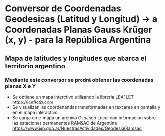# Conversor de Coordenadas Geodesicas (Latitud y Longitud)  -> a Coordenadas Planas Gauss Krüger (x, y) - para la República Argentina

## Mapa de latitudes y longitudes que abarca el territorio argentino


### Mediante este conversor se prodrá obtener las coordenadas planas X e Y 
* Se obtiene un mapa interctivo utilizando la libreria LEAFLET https://leafletjs.com
* Se visualizan las coordenandas transformadas en text area en pantalla y en el mapa interactivo
* Se carga en el mapa un archivo GeoJson Local con informacion sobre las estaciones permanentes RAMSAC de Argentina https://www.ign.gob.ar/NuestrasActividades/Geodesia/Ramsac
